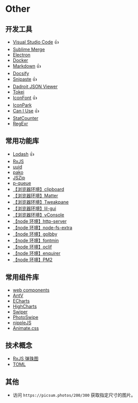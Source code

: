# Other

## 开发工具

- [Visual Studio Code](https://code.visualstudio.com/ '代码编辑器') 👍
- [Sublime Merge](https://www.sublimemerge.com/ 'git 可视化工具')
- [Electron](https://www.electronjs.org/zh/ '使用前端代码实现桌面端应用')
- [Docker](https://hub.docker.com/ '管理应用容器')
- [Markdown](https://www.markdownguide.org/ '文档格式语法') 👍
- [Docsify](https://docsify.js.org/#/ '文档生成工具')
- [Snipaste](https://www.snipaste.com/ 'windows 截屏') 👍
- [Dadroit JSON Viewer](https://dadroit.com/ '快速查看大体积 JSON 文件')
- [Tokei](https://github.com/XAMPPRocky/tokei '计算代码量')
- [IconFont](https://www.iconfont.cn/ '图标库') 👍
- [IconPark](https://iconpark.oceanengine.com/official '图标库')
- [Can I Use](https://caniuse.com/) 👍
- [StatCounter](https://gs.statcounter.com/ '浏览器市场份额统计')
- [RegExr](https://regexr.com/ '正则表达式测试')

## 常用功能库

- [Lodash](https://lodash.com/ '通用方法库') 👍
- [RxJS](https://rxjs.dev/ '响应式编程')
- [uuid](https://github.com/uuidjs/uuid '用于生成唯一键值')
- [pako](https://github.com/nodeca/pako '支持 deflate 及 gzip 算法的压缩/解压缩库')
- [JSZip](https://github.com/Stuk/jszip 'zip 压缩库')
- [p-queue](https://github.com/sindresorhus/p-queue '批量异步请求')
- [【浏览器环境】clipboard](https://clipboardjs.com/ '粘贴板功能')
- [【浏览器环境】Matter](https://chinabigpan.github.io/matterjs_docs_zh_cn 'js 2D 物理引擎')
- [【浏览器环境】Tweakpane](https://tweakpane.github.io/docs '界面菜单工具')
- [【浏览器环境】lil-gui](https://lil-gui.georgealways.com '界面菜单工具')
- [【浏览器环境】vConsole](https://github.com/Tencent/vConsole '移动端控制台工具')
- [【node 环境】http-server](https://github.com/http-party/http-server '静态服务器')
- [【node 环境】node-fs-extra](https://github.com/jprichardson/node-fs-extra '提供 node 文件系统相关方法')
- [【node 环境】golbby](https://github.com/sindresorhus/globby '基于 fast-glob 实现，用于查找文件')
- [【node 环境】fontmin](https://github.com/ecomfe/fontmin '裁取字体文件')
- [【node 环境】oclif](https://oclif.io '命令行工具构建模板')
- [【node 环境】enquirer](https://github.com/enquirer/enquirer '命令行输入提示')
- [【node 环境】PM2](https://pm2.keymetrics.io/ '进程管理工具')

## 常用组件库

- [web components](https://www.webcomponents.org/ 'WebComponent 组件库')
- [AntV](https://antv-2018.alipay.com/zh-cn/index.html '蚂蚁金服数据可视化组件库')
- [ECharts](https://echarts.apache.org/zh/index.html '图表库')
- [HighCharts](https://www.hcharts.cn/ '图表库')
- [Swiper](https://swiperjs.com/swiper-api '轮播框组件库')
- [PhotoSwipe](https://photoswipe.com/ '图片展示组件库')
- [nippleJS](https://yoannmoi.net/nipplejs/ '摇杆组件库')
- [Animate.css](https://www.jq22.com/yanshi819 'css 动效库')

## 技术概念

- [RxJS 弹珠图](https://rxmarbles.com/ '弹珠示例图')
- [TOML](https://toml.io/cn/ '数据存储格式')

## 其他

- 访问 `https://picsum.photos/200/300` 获取指定尺寸的图片。
